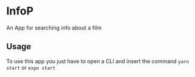 # InfoP
An App for searching info about a film

## Usage
To use this app you just have to open a CLI and insert the command `yarn start` or `expo start`